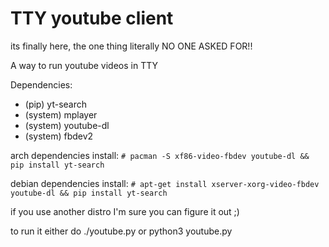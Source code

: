 # TTY youtube client

its finally here, the one thing literally NO ONE ASKED FOR!!

A way to run youtube videos in TTY

Dependencies:
* (pip) yt-search
* (system) mplayer
* (system) youtube-dl
* (system) fbdev2

arch dependencies install: `# pacman -S xf86-video-fbdev youtube-dl && pip install yt-search`

debian dependencies install: `# apt-get install xserver-xorg-video-fbdev youtube-dl && pip install yt-search`

if you use another distro I'm sure you can figure it out ;)

to run it either do ./youtube.py or python3 youtube.py